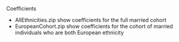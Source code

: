 Coefficients
- AllEthnicities.zip show coefficients for the full married cohort
- EuropeanCohort.zip show coefficients for the cohort of married individuals who are both European ethnicity

